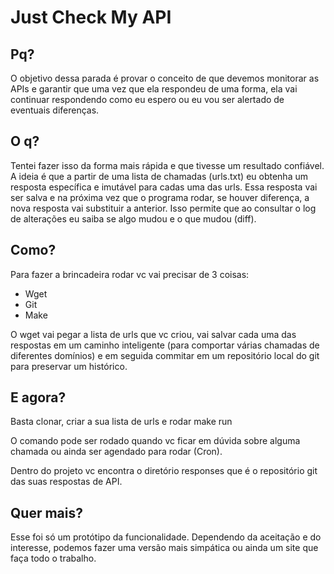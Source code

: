 # Just Check My API

## Pq?
O objetivo dessa parada é provar o conceito de que devemos 
monitorar as APIs e garantir que uma vez que ela respondeu 
de uma forma, ela vai continuar respondendo como eu espero 
ou eu vou ser alertado de eventuais diferenças.

## O q?
Tentei fazer isso da forma mais rápida e que tivesse um 
resultado confiável. A ideia é que a partir de uma lista
de chamadas (urls.txt) eu obtenha um resposta específica
e imutável para cadas uma das urls. Essa resposta vai
ser salva e na próxima vez que o programa rodar, se 
houver diferença, a nova resposta vai substituir a 
anterior. Isso permite que ao consultar o log de 
alterações eu saiba se algo mudou e o que mudou (diff).

## Como?
Para fazer a brincadeira rodar vc vai precisar de 3 coisas:
- Wget
- Git
- Make

O wget vai pegar a lista de urls que vc criou, vai salvar
cada uma das respostas em um caminho inteligente (para 
comportar várias chamadas de diferentes domínios) e em 
seguida commitar em um repositório local do git para
preservar um histórico.

## E agora?
Basta clonar, criar a sua lista de urls e rodar
    make run

O comando pode ser rodado quando vc ficar em dúvida sobre
alguma chamada ou ainda ser agendado para rodar (Cron).

Dentro do projeto vc encontra o diretório responses que 
é o repositório git das suas respostas de API.

## Quer mais?
Esse foi só um protótipo da funcionalidade. Dependendo da
aceitação e do interesse, podemos fazer uma versão mais
simpática ou ainda um site que faça todo o trabalho.


